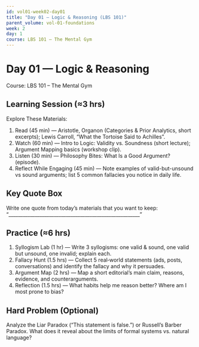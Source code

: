 ```yaml
---
id: vol01-week02-day01
title: "Day 01 — Logic & Reasoning (LBS 101)"
parent_volume: vol-01-foundations
week: 2
day: 1
course: LBS 101 – The Mental Gym
---
```


# Day 01 — Logic & Reasoning
Course: LBS 101 – The Mental Gym

## Learning Session (≈3 hrs)
Explore These Materials:
1. Read (45 min) — Aristotle, Organon (Categories & Prior Analytics, short excerpts); Lewis Carroll, “What the Tortoise Said to Achilles”.  
2. Watch (60 min) — Intro to Logic: Validity vs. Soundness (short lecture); Argument Mapping basics (workshop clip).  
3. Listen (30 min) — Philosophy Bites: What Is a Good Argument? (episode).  
4. Reflect While Engaging (45 min) — Note examples of valid-but-unsound vs sound arguments; list 5 common fallacies you notice in daily life.

## Key Quote Box
Write one quote from today’s materials that you want to keep:  
“_______________________________________________________”

## Practice (≈6 hrs)
1. Syllogism Lab (1 hr) — Write 3 syllogisms: one valid & sound, one valid but unsound, one invalid; explain each.  
2. Fallacy Hunt (1.5 hrs) — Collect 5 real‑world statements (ads, posts, conversations) and identify the fallacy and why it persuades.  
3. Argument Map (2 hrs) — Map a short editorial’s main claim, reasons, evidence, and counterarguments.  
4. Reflection (1.5 hrs) — What habits help me reason better? Where am I most prone to bias?

## Hard Problem (Optional)
Analyze the Liar Paradox (“This statement is false.”) or Russell’s Barber Paradox. What does it reveal about the limits of formal systems vs. natural language?
